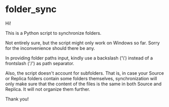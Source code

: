 # folder_sync

Hi!

This is a Python script to synchronize folders.

Not entirely sure, but the script might only work on Windows so far. Sorry for the inconvenience should there be any.

In providing folder paths input, kindly use a backslash ('\\')
instead of a frontslash ('/') as path separator.

Also, the script doesn't account for subfolders. That is, in case your
Source or Replica folders contain some folders themselves, 
synchronization will only make sure that the content of the files
is the same in both Source and Replica. It will not organize them further.

Thank you!
